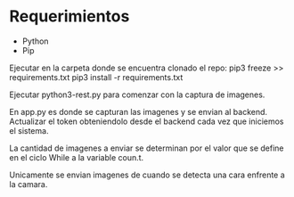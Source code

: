 # Requerimientos
- Python
- Pip

Ejecutar en la carpeta donde se encuentra clonado el repo:
pip3 freeze >> requirements.txt
pip3 install -r requirements.txt

Ejecutar python3-rest.py para comenzar con la captura de imagenes.

En app.py es donde se capturan las imagenes y se envian al backend. Actualizar el token obteniendolo desde el backend cada vez que iniciemos el sistema.


La cantidad de imagenes a enviar se determinan por el valor que se define en el ciclo While a la variable coun.t.

Unicamente se envian imagenes de cuando se detecta una cara enfrente a la camara.
